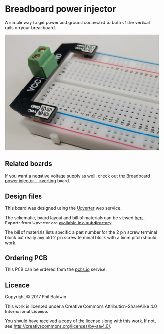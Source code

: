 # Breadboard power injector

A simple way to get power and ground connected to both of the vertical rails on your breadboard.

![Board photo](./board-photo.jpg)

## Related boards

If you want a negative voltage supply as well, check out the [Breadboard power injector - inverting](../Breadboard%20power%20injector%20-%20inverting/) board.

## Design files

This board was designed using the [Upverter](https://upverter.com) web service.

The schematic, board layout and bill of materials can be viewed [here](https://upverter.com/Trebuchetindustries/1fb8f03207e953b4/Breadboard-power-injector/). Exports from Upverter are [available in a subdirectory](./Upverter%20exports).

The bill of materials lists specific a part number for the 2 pin screw terminal block but really any old 2 pin screw terminal block with a 5mm pitch should work.

## Ordering PCB

This PCB can be ordered from the [pcbs.io](https://PCBs.io/share/42JjX) service.

## Licence

Copyright © 2017 Phil Baldwin

This work is licensed under a Creative Commons Attribution-ShareAlike 4.0 International License.

You should have received a copy of the license along with this work. If not, see <http://creativecommons.org/licenses/by-sa/4.0/>.
